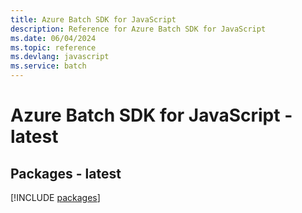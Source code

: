 ```yaml
---
title: Azure Batch SDK for JavaScript
description: Reference for Azure Batch SDK for JavaScript
ms.date: 06/04/2024
ms.topic: reference
ms.devlang: javascript
ms.service: batch
---
```

# Azure Batch SDK for JavaScript - latest
## Packages - latest
[!INCLUDE [packages](batch-index.md)]